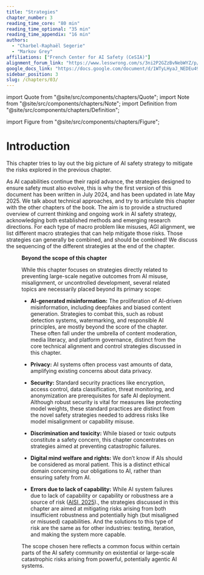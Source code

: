```yaml
---
title: "Strategies"
chapter_number: 3
reading_time_core: "80 min"
reading_time_optional: "35 min"
reading_time_appendix: "16 min"
authors:
  - "Charbel-Raphaël Segerie"
  - "Markov Grey"
affiliations: ["French Center for AI Safety (CeSIA)"]
alignment_forum_link: "https://www.lesswrong.com/s/3ni2P2GZzBvNebWYZ/p/RzsXRbk2ETNqjhsma"
google_docs_link: "https://docs.google.com/document/d/1WTyLHyaJ_NEDEu49U_hh7oz0-AOQfp7uOJKLck-7A78/edit?usp=sharing"
sidebar_position: 3
slug: /chapters/03/
---
```

import Quote from "@site/src/components/chapters/Quote";
import Note from "@site/src/components/chapters/Note";
import Definition from "@site/src/components/chapters/Definition";

import Figure from "@site/src/components/chapters/Figure";

# Introduction

This chapter tries to lay out the big picture of AI safety strategy to mitigate the risks explored in the previous chapter.

As AI capabilities continue their rapid advance, the strategies designed to ensure safety must also evolve, this is why the first version of this document has been written in July 2024, and has been updated in late May 2025. We talk about technical approaches, and try to articulate this chapter with the other chapters of the book. The aim is to provide a structured overview of current thinking and ongoing work in AI safety strategy, acknowledging both established methods and emerging research directions. For each type of macro problem like misuses, AGI alignment, we list different macro strategies that can help mitigate those risks. Those strategies can generally be combined, and should be combined! We discuss the sequencing of the different strategies at the end of the chapter.

<Figure src="./img/6pU_Image_1.png" alt="Enter image alt description" number="1" label="3.1" caption="Tentative diagram summarizing the main high-level approaches to make AI development safe." />

**Beyond the scope of this chapter**

While this chapter focuses on strategies directly related to preventing large-scale negative outcomes from AI misuse, misalignment, or uncontrolled development, several related topics are necessarily placed beyond its primary scope:

- **AI-generated misinformation:** The proliferation of AI-driven misinformation, including deepfakes and biased content generation. Strategies to combat this, such as robust detection systems, watermarking, and responsible AI principles, are mostly beyond the score of the chapter. These often fall under the umbrella of content moderation, media literacy, and platform governance, distinct from the core technical alignment and control strategies discussed in this chapter.

- **Privacy:** AI systems often process vast amounts of data, amplifying existing concerns about data privacy.

- **Security:** Standard security practices like encryption, access control, data classification, threat monitoring, and anonymization are prerequisites for safe AI deployment. Although robust security is vital for measures like protecting model weights, these standard practices are distinct from the novel safety strategies needed to address risks like model misalignment or capability misuse.

- **Discrimination and toxicity:** While biased or toxic outputs constitute a safety concern, this chapter concentrates on strategies aimed at preventing catastrophic failures.

- **Digital mind welfare and rights:** We don’t know if AIs should be considered as moral patient. This is a distinct ethical domain concerning our obligations to AI, rather than ensuring safety from AI.

- **Errors due to lack of capability:** While AI system failures due to lack of capability or capability or robustness are a source of risk ([AISI, 2025](https://www.aisi.gov.uk/work/aisis-research-direction-for-technical-solutions))., the strategies discussed in this chapter are aimed at mitigating risks arising from both insufficient robustness and potentially high (but misaligned or misused) capabilities. And the solutions to this type of risk are the same as for other industries: testing, iteration, and making the system more capable.

The scope chosen here reflects a common focus within certain parts of the AI safety community on existential or large-scale catastrophic risks arising from powerful, potentially agentic AI systems.